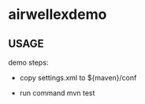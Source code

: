 # airwellexdemo
## USAGE
demo steps:

* copy settings.xml to ${maven}/conf

* run command  mvn test
